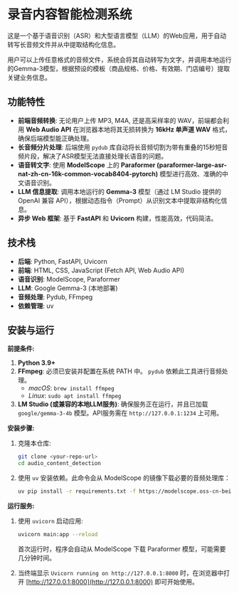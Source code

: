
# 录音内容智能检测系统

这是一个基于语音识别（ASR）和大型语言模型（LLM）的Web应用，用于自动转写长音频文件并从中提取结构化信息。

用户可以上传任意格式的音频文件，系统会将其自动转写为文字，并调用本地运行的Gemma-3模型，根据预设的模板（商品规格、价格、有效期、门店编号）提取关键业务信息。

## 功能特性

- **前端音频转换**: 无论用户上传 MP3, M4A, 还是高采样率的 WAV，前端都会利用 **Web Audio API** 在浏览器本地将其无损转换为 **16kHz 单声道 WAV** 格式，确保后端模型能正确处理。
- **长音频分片处理**: 后端使用 `pydub` 库自动将长音频切割为带有重叠的15秒短音频片段，解决了ASR模型无法直接处理长语音的问题。
- **语音转文字**: 使用 **ModelScope** 上的 **Paraformer (paraformer-large-asr-nat-zh-cn-16k-common-vocab8404-pytorch)** 模型进行高效、准确的中文语音识别。
- **LLM 信息提取**: 调用本地运行的 **Gemma-3** 模型（通过 LM Studio 提供的 OpenAI 兼容 API），根据动态指令（Prompt）从识别文本中提取非结构化信息。
- **异步 Web 框架**: 基于 **FastAPI** 和 **Uvicorn** 构建，性能高效，代码简洁。

## 技术栈

- **后端**: Python, FastAPI, Uvicorn
- **前端**: HTML, CSS, JavaScript (Fetch API, Web Audio API)
- **语音识别**: ModelScope, Paraformer
- **LLM**: Google Gemma-3 (本地部署)
- **音频处理**: Pydub, FFmpeg
- **依赖管理**: uv

## 安装与运行

**前提条件:**

1.  **Python 3.9+**
2.  **FFmpeg**: 必须已安装并配置在系统 PATH 中。 `pydub` 依赖此工具进行音频处理。
    -   *macOS*: `brew install ffmpeg`
    -   *Linux*: `sudo apt install ffmpeg`
3.  **LM Studio (或兼容的本地LLM服务)**: 确保服务正在运行，并且已加载 `google/gemma-3-4b` 模型。API服务需在 `http://127.0.0.1:1234` 上可用。

**安装步骤:**

1.  克隆本仓库:
    ```bash
    git clone <your-repo-url>
    cd audio_content_detection
    ```

2.  使用 `uv` 安装依赖。此命令会从 ModelScope 的镜像下载必要的音频处理库：
    ```bash
    uv pip install -r requirements.txt -f https://modelscope.oss-cn-beijing.aliyuncs.com/releases/repo.html
    ```

**运行服务:**

1.  使用 `uvicorn` 启动应用:
    ```bash
    uvicorn main:app --reload
    ```
    首次运行时，程序会自动从 ModelScope 下载 Paraformer 模型，可能需要几分钟时间。

2.  当终端显示 `Uvicorn running on http://127.0.0.1:8000` 时，在浏览器中打开 [http://127.0.0.1:8000](http://127.0.0.1:8000) 即可开始使用。

